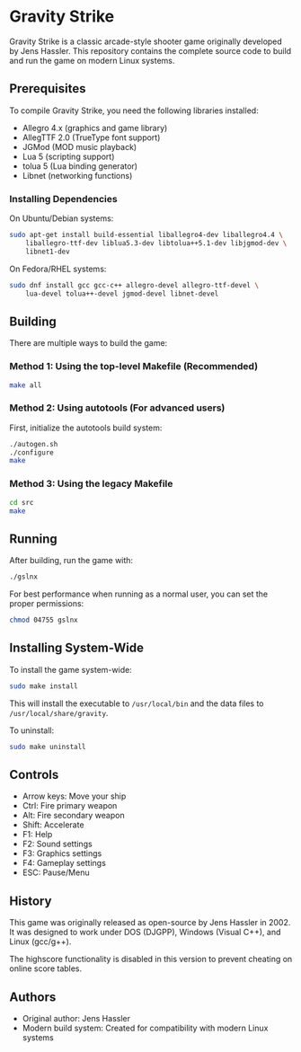 # Gravity Strike

Gravity Strike is a classic arcade-style shooter game originally developed by Jens Hassler. This repository contains the complete source code to build and run the game on modern Linux systems.

## Prerequisites

To compile Gravity Strike, you need the following libraries installed:

- Allegro 4.x (graphics and game library)
- AllegTTF 2.0 (TrueType font support)
- JGMod (MOD music playback)
- Lua 5 (scripting support)
- tolua 5 (Lua binding generator)
- Libnet (networking functions)

### Installing Dependencies

On Ubuntu/Debian systems:
```bash
sudo apt-get install build-essential liballegro4-dev liballegro4.4 \
    liballegro-ttf-dev liblua5.3-dev libtolua++5.1-dev libjgmod-dev \
    libnet1-dev
```

On Fedora/RHEL systems:
```bash
sudo dnf install gcc gcc-c++ allegro-devel allegro-ttf-devel \
    lua-devel tolua++-devel jgmod-devel libnet-devel
```

## Building

There are multiple ways to build the game:

### Method 1: Using the top-level Makefile (Recommended)

```bash
make all
```

### Method 2: Using autotools (For advanced users)

First, initialize the autotools build system:

```bash
./autogen.sh
./configure
make
```

### Method 3: Using the legacy Makefile

```bash
cd src
make
```

## Running

After building, run the game with:

```bash
./gslnx
```

For best performance when running as a normal user, you can set the proper permissions:

```bash
chmod 04755 gslnx
```

## Installing System-Wide

To install the game system-wide:

```bash
sudo make install
```

This will install the executable to `/usr/local/bin` and the data files to `/usr/local/share/gravity`.

To uninstall:

```bash
sudo make uninstall
```

## Controls

- Arrow keys: Move your ship
- Ctrl: Fire primary weapon
- Alt: Fire secondary weapon
- Shift: Accelerate
- F1: Help
- F2: Sound settings
- F3: Graphics settings
- F4: Gameplay settings
- ESC: Pause/Menu

## History

This game was originally released as open-source by Jens Hassler in 2002. It was designed to work under DOS (DJGPP), Windows (Visual C++), and Linux (gcc/g++).

The highscore functionality is disabled in this version to prevent cheating on online score tables.

## Authors

- Original author: Jens Hassler
- Modern build system: Created for compatibility with modern Linux systems